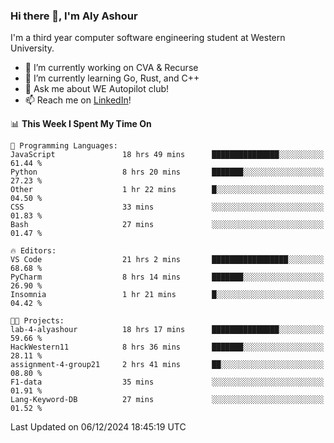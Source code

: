 ### Hi there 👋, I'm Aly Ashour
I'm a third year computer software engineering student at Western University.

- 🔭 I’m currently working on CVA & Recurse
- 🌱 I’m currently learning Go, Rust, and C++
- 💬 Ask me about WE Autopilot club!
- 📫 Reach me on [LinkedIn](https://www.linkedin.com/in/alymashour/)!
  
<!--START_SECTION:waka-->
📊 **This Week I Spent My Time On** 

```text
💬 Programming Languages: 
JavaScript               18 hrs 49 mins      ███████████████░░░░░░░░░░   61.44 % 
Python                   8 hrs 20 mins       ███████░░░░░░░░░░░░░░░░░░   27.23 % 
Other                    1 hr 22 mins        █░░░░░░░░░░░░░░░░░░░░░░░░   04.50 % 
CSS                      33 mins             ░░░░░░░░░░░░░░░░░░░░░░░░░   01.83 % 
Bash                     27 mins             ░░░░░░░░░░░░░░░░░░░░░░░░░   01.47 % 

🔥 Editors: 
VS Code                  21 hrs 2 mins       █████████████████░░░░░░░░   68.68 % 
PyCharm                  8 hrs 14 mins       ███████░░░░░░░░░░░░░░░░░░   26.90 % 
Insomnia                 1 hr 21 mins        █░░░░░░░░░░░░░░░░░░░░░░░░   04.42 % 

🐱‍💻 Projects: 
lab-4-alyashour          18 hrs 17 mins      ███████████████░░░░░░░░░░   59.66 % 
HackWestern11            8 hrs 36 mins       ███████░░░░░░░░░░░░░░░░░░   28.11 % 
assignment-4-group21     2 hrs 41 mins       ██░░░░░░░░░░░░░░░░░░░░░░░   08.80 % 
F1-data                  35 mins             ░░░░░░░░░░░░░░░░░░░░░░░░░   01.91 % 
Lang-Keyword-DB          27 mins             ░░░░░░░░░░░░░░░░░░░░░░░░░   01.52 % 
```


 Last Updated on 06/12/2024 18:45:19 UTC
<!--END_SECTION:waka-->
